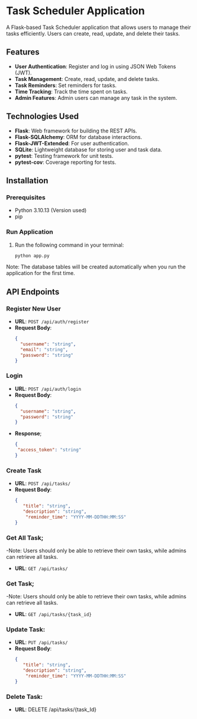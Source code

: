 # Task Scheduler Application

A Flask-based Task Scheduler application that allows users to manage their tasks efficiently. Users can create, read, update, and delete their tasks.

## Features
- **User Authentication**: Register and log in using JSON Web Tokens (JWT).
- **Task Management**: Create, read, update, and delete tasks.
- **Task Reminders**: Set reminders for tasks.
- **Time Tracking**: Track the time spent on tasks.
- **Admin Features**: Admin users can manage any task in the system.

## Technologies Used
- **Flask**: Web framework for building the REST APIs.
- **Flask-SQLAlchemy**: ORM for database interactions.
- **Flask-JWT-Extended**: For user authentication.
- **SQLite**: Lightweight database for storing user and task data.
- **pytest**: Testing framework for unit tests.
- **pytest-cov**: Coverage reporting for tests.

## Installation
### Prerequisites
- Python 3.10.13 (Version used)
- pip

### Run Application
1. Run the following command in your terminal:
   ```bash
   python app.py
 Note: The database tables will be created automatically when you run the application for the first time.
## API Endpoints

### Register New User
- **URL**: `POST /api/auth/register`
- **Request Body**: 
  ```json
  { 
    "username": "string", 
    "email": "string", 
    "password": "string" 
  }
### Login
- **URL**: `POST /api/auth/login`
- **Request Body**: 
  ```json
  { 
    "username": "string", 
    "password": "string" 
  }
- **Response**;
  ```json
  {
   "access_token": "string"
  }
### Create Task
- **URL**: `POST /api/tasks/`
- **Request Body**: 
  ```json
  {
     "title": "string",
     "description": "string",
      "reminder_time": "YYYY-MM-DDTHH:MM:SS"
  }

### Get All Task;
 -Note: Users should only be able to retrieve their own tasks, while admins can retrieve all tasks.
 - **URL**: `GET /api/tasks/`
### Get Task;
 -Note: Users should only be able to retrieve their own tasks, while admins can retrieve all tasks.
 - **URL**: `GET /api/tasks/{task_id}`
   
### Update Task:
- **URL**: `PUT /api/tasks/`
- **Request Body**: 
  ```json
  {
     "title": "string",
     "description": "string",
      "reminder_time": "YYYY-MM-DDTHH:MM:SS"
  }
### Delete Task:
- **URL**: DELETE /api/tasks/{task_Id}
